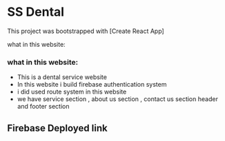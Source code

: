 # SS Dental

This project was bootstrapped with [Create React App]



what in this website:

### what in this website:

* This is a dental service website
* In this website i build firebase authentication system
* i did used route system in this website
* we have service section , about us section , contact us section header and footer section










## Firebase Deployed link
        





